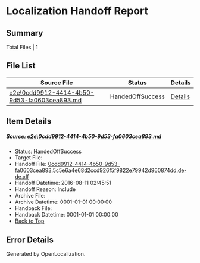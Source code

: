 # <a name='report-top'></a> Localization Handoff Report

## Summary
 Total Files | 1

## File List
 Source File | Status | Details 
 ----------- | ------ | ------- 
 [e2e\0cdd9912-4414-4b50-9d53-fa0603cea893.md](https://github.com/OpenLocalizationTestOrg/oltest/blob/94c99025c864812cf1c6fde48da6df7e63f6c562/e2e/0cdd9912-4414-4b50-9d53-fa0603cea893.md) | HandedOffSuccess | [Details](#4faa8e9669b42d50d11fb70cbc47bfc8444881521)

## Item Details
##### <a name='4faa8e9669b42d50d11fb70cbc47bfc8444881521'></a> Source: [e2e\0cdd9912-4414-4b50-9d53-fa0603cea893.md](https://github.com/OpenLocalizationTestOrg/oltest/blob/94c99025c864812cf1c6fde48da6df7e63f6c562/e2e/0cdd9912-4414-4b50-9d53-fa0603cea893.md)
* Status: HandedOffSuccess
* Target File: 
* Handoff File: [0cdd9912-4414-4b50-9d53-fa0603cea893.5c5e6a4e68d2ccd926f5f9822e79942d960874dd.de-de.xlf](https://github.com/OpenLocalizationTestOrg/olhandoff-e2e/blob/6969dda7332781c3e66581ea3514fc93910ff6c3/ol-handoff/OpenLocalizationTestOrg/ol-test-dede/ci/ht/0cdd9912-4414-4b50-9d53-fa0603cea893.5c5e6a4e68d2ccd926f5f9822e79942d960874dd.de-de.xlf)
* Handoff Datetime: 2016-08-11 02:45:51
* Handoff Reason: Include
* Archive File: 
* Archive Datetime: 0001-01-01 00:00:00
* Handback File: 
* Handback Datetime: 0001-01-01 00:00:00
* [Back to Top](#report-top)


## Error Details

Generated by OpenLocalization.
